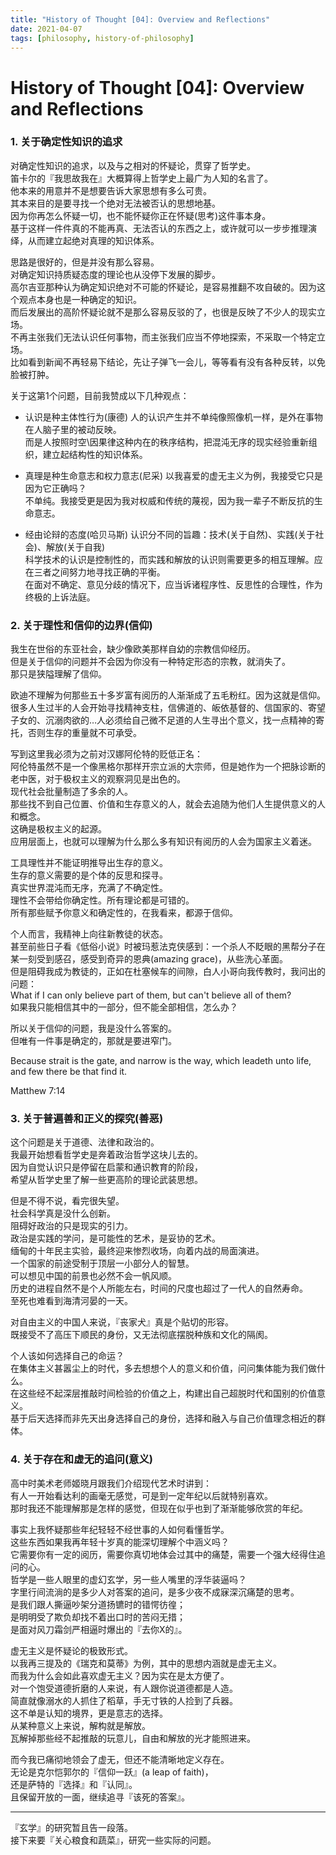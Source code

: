 ```yaml
---
title: "History of Thought [04]: Overview and Reflections"
date: 2021-04-07
tags: [philosophy, history-of-philosophy]
---
```


# History of Thought [04]: Overview and Reflections


### **1. 关于确定性知识的追求**

对确定性知识的追求，以及与之相对的怀疑论，贯穿了哲学史。  
笛卡尔的『我思故我在』大概算得上哲学史上最广为人知的名言了。  
他本来的用意并不是想要告诉大家思想有多么可贵。  
其本来目的是要寻找一个绝对无法被否认的思想地基。  
因为你再怎么怀疑一切，也不能怀疑你正在怀疑(思考)这件事本身。  
基于这样一件件真的不能再真、无法否认的东西之上，或许就可以一步步推理演绎，从而建立起绝对真理的知识体系。

思路是很好的，但是并没有那么容易。  
对确定知识持质疑态度的理论也从没停下发展的脚步。  
高尔吉亚那种认为确定知识绝对不可能的怀疑论，是容易推翻不攻自破的。因为这个观点本身也是一种确定的知识。  
而后发展出的高阶怀疑论就不是那么容易反驳的了，也很是反映了不少人的现实立场。  
不再主张我们无法认识任何事物，而主张我们应当不停地探索，不采取一个特定立场。  
比如看到新闻不再轻易下结论，先让子弹飞一会儿，等等看有没有各种反转，以免脸被打肿。

关于这第1个问题，目前我赞成以下几种观点：
- 认识是种主体性行为(康德)
人的认识产生并不单纯像照像机一样，是外在事物在人脑子里的被动反映。  
而是人按照时空\因果律这种内在的秩序结构，把混沌无序的现实经验重新组织，建立起结构性的知识体系。  

- 真理是种生命意志和权力意志(尼采)
以我喜爱的虚无主义为例，我接受它只是因为它正确吗？  
不单纯。我接受更是因为我对权威和传统的蔑视，因为我一辈子不断反抗的生命意志。  

- 经由论辩的态度(哈贝马斯)
认识分不同的旨趣：技术(关于自然)、实践(关于社会)、解放(关于自我)  
科学技术的认识是控制性的，而实践和解放的认识则需要更多的相互理解。应在三者之间努力地寻找正确的平衡。  
在面对不确定、意见分歧的情况下，应当诉诸程序性、反思性的合理性，作为终极的上诉法庭。

### **2. 关于理性和信仰的边界(信仰)**

我生在世俗的东亚社会，缺少像欧美那样自幼的宗教信仰经历。  
但是关于信仰的问题并不会因为你没有一种特定形态的宗教，就消失了。  
那只是狭隘理解了信仰。

欧迪不理解为何那些五十多岁富有阅历的人渐渐成了五毛粉红。因为这就是信仰。  
很多人生过半的人会开始寻找精神支柱，信佛道的、皈依基督的、信国家的、寄望子女的、沉溺肉欲的…人必须给自己微不足道的人生寻出个意义，找一点精神的寄托，否则生存的重量就不可承受。

写到这里我必须为之前对汉娜阿伦特的贬低正名：  
阿伦特虽然不是一个像黑格尔那样开宗立派的大宗师，但是她作为一个把脉诊断的老中医，对于极权主义的观察洞见是出色的。  
现代社会批量制造了多余的人。  
那些找不到自己位置、价值和生存意义的人，就会去追随为他们人生提供意义的人和概念。  
这确是极权主义的起源。  
应用层面上，也就可以理解为什么那么多有知识有阅历的人会为国家主义着迷。

工具理性并不能证明推导出生存的意义。  
生存的意义需要的是个体的反思和探寻。  
真实世界混沌而无序，充满了不确定性。  
理性不会带给你确定性。所有理论都是可错的。  
所有那些赋予你意义和确定性的，在我看来，都源于信仰。

个人而言，我精神上向往新教徒的状态。  
甚至前些日子看《低俗小说》时被玛惹法克侠感到：一个杀人不眨眼的黑帮分子在某一刻受到感召，感受到奇异的恩典(amazing grace)，从些洗心革面。  
但是阻碍我成为教徒的，正如在杜塞候车的间隙，白人小哥向我传教时，我问出的问题：  
What if I can only believe part of them, but can't believe all of them?  
如果我只能相信其中的一部分，但不能全部相信，怎么办？

所以关于信仰的问题，我是没什么答案的。  
但唯有一件事是确定的，那就是要进窄门。

Because strait is the gate, and narrow is the way, which leadeth unto life, and few there be that find it.

Matthew 7:14

### **3. 关于普遍善和正义的探究(善恶)**

这个问题是关于道德、法律和政治的。  
我最开始想看哲学史是奔着政治哲学这块儿去的。  
因为自觉认识只是停留在启蒙和通识教育的阶段，  
希望从哲学史里了解一些更高阶的理论武装思想。

但是不得不说，看完很失望。  
社会科学真是没什么创新。  
阻碍好政治的只是现实的引力。  
政治是实践的学问，是可能性的艺术，是妥协的艺术。  
缅甸的十年民主实验，最终迎来惨烈收场，向着内战的局面演进。  
一个国家的前途受制于顶层一小部分人的智慧。  
可以想见中国的前景也必然不会一帆风顺。  
历史的进程自然不是个人所能左右，时间的尺度也超过了一代人的自然寿命。  
至死也难看到海清河晏的一天。

对自由主义的中国人来说，『丧家犬』真是个贴切的形容。  
既接受不了高压下顺民的身份，又无法彻底摆脱种族和文化的隔阂。

个人该如何选择自己的命运？  
在集体主义甚嚣尘上的时代，多去想想个人的意义和价值，问问集体能为我们做什么。  
在这些经不起深层推敲时间检验的价值之上，构建出自己超脱时代和国别的价值意义。  
基于后天选择而非先天出身选择自己的身份，选择和融入与自己价值理念相近的群体。
### **4. 关于存在和虚无的追问(意义)**

高中时美术老师姬晓月跟我们介绍现代艺术时讲到：  
有人一开始看达利的画毫无感觉，可是到一定年纪以后就特别喜欢。  
那时我还不能理解那是怎样的感觉，但现在似乎也到了渐渐能够欣赏的年纪。

事实上我怀疑那些年纪轻轻不经世事的人如何看懂哲学。  
这些东西如果我再年轻十岁真的能深切理解个中涵义吗？  
它需要你有一定的阅历，需要你真切地体会过其中的痛楚，需要一个强大经得住追问的心。  
哲学是一些人眼里的虚幻玄学，另一些人嘴里的浮华装逼吗？  
字里行间流淌的是多少人对答案的追问，是多少夜不成寐深沉痛楚的思考。  
是我们跟人撕逼吵架分道扬镳时的错愕彷徨；  
是明明受了欺负却找不着出口时的苦闷无措；  
是面对风刀霜剑严相逼时爆出的『去你X的』。

虚无主义是怀疑论的极致形式。  
以我再三提及的《瑞克和莫蒂》为例，其中的思想内涵就是虚无主义。  
而我为什么会如此喜欢虚无主义？因为实在是太方便了。  
对一个饱受道德折磨的人来说，有人跟你说道德都是人造。  
简直就像溺水的人抓住了稻草，手无寸铁的人捡到了兵器。  
这不单是认知的境界，更是意志的选择。  
从某种意义上来说，解构就是解放。  
瓦解掉那些经不起推敲的玩意儿，自由和解放的光才能照进来。

而今我已痛彻地领会了虚无，但还不能清晰地定义存在。  
无论是克尔恺郭尔的『信仰一跃』(a leap of faith)，  
还是萨特的『选择』和『认同』。  
且保留开放的一面，继续追寻『该死的答案』。

---

『玄学』的研究暂且告一段落。  
接下来要『关心粮食和蔬菜』，研究一些实际的问题。
